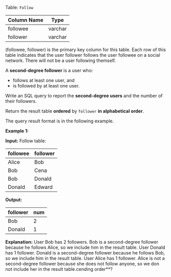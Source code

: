﻿
Table:  `Follow`


| Column Name | Type    |
|-|-|
| followee    | varchar |
| follower    | varchar |

(followee, follower) is the primary key column for this table.
Each row of this table indicates that the user follower follows the user followee on a social network.
There will not be a user following themself.

A  **second-degree follower**  is a user who:

-   follows at least one user, and
-   is followed by at least one user.

Write an SQL query to report the  **second-degree users**  and the number of their followers.

Return the result table  **ordered**  by  `follower`  **in alphabetical order**.

The query result format is in the following example.

**Example 1:**

**Input:** 
Follow table:

| followee | follower |
|-|-
| Alice    | Bob      |
| Bob      | Cena     |
| Bob      | Donald   |
| Donald   | Edward   |

**Output:** 

| follower | num |
|-|-
| Bob      | 2   |
| Donald   | 1   |

**Explanation:** 
User Bob has 2 followers. Bob is a second-degree follower because he follows Alice, so we include him in the result table.
User Donald has 1 follower. Donald is a second-degree follower because he follows Bob, so we include him in the result table.
User Alice has 1 follower. Alice is not a second-degree follower because she does not follow anyone, so we don not include her in the result table.cending order**?
